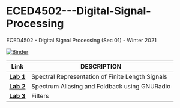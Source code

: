 # ECED4502---Digital-Signal-Processing
ECED4502 - Digital Signal Processing (Sec 01) - Winter 2021

[![Binder](https://mybinder.org/badge_logo.svg)](https://mybinder.org/v2/gh/patel999jay/ECED4502---Digital-Signal-Processing/main)

| Link | DESCRIPTION |
| ------ | ------ |
| **[Lab 1](https://github.com/patel999jay/ECED4502---Digital-Signal-Processing/tree/main/Lab%201)**  | Spectral Representation of Finite Length Signals |
| **[Lab 2](https://github.com/patel999jay/ECED4502---Digital-Signal-Processing/tree/main/Lab%202)**  | Spectrum Aliasing and Foldback using GNURadio |
| **[Lab 3](https://github.com/patel999jay/ECED4502---Digital-Signal-Processing/tree/main/Lab%203)**  | Filters |
